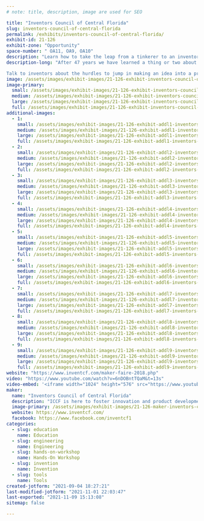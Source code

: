 ```yaml
---
# note: title, description, image are used for SEO

title: "Inventors Council of Central Florida"
slug: inventors-council-of-central-florida
permalink: /exhibits/inventors-council-of-central-florida/
exhibit-id: 21-126
exhibit-zone: "Opportunity"
space-number: " OA11, OA9, OA10"
description: "Learn how to take the leap from a tinkerer to an inventor.  Get one of 15 Makey Robot molds."
description-long: "After 47 years we have learned a thing or two about inventing.  We are here to help you make a few less mistakes than we have.  Come and see what we have been developing and learn how easy and difficult inventing can be.

Talk to inventors about the hurdles to jump in making an idea into a product on sale.  15 lucky visitors will be able to walk away with a coveted Makey robot mold."
image: /assets/images/exhibit-images/21-126-exhibit-inventors-council-of-central-florida-20171021-164043-large.jpg
image-primary: 
  small: /assets/images/exhibit-images/21-126-exhibit-inventors-council-of-central-florida-20171021-164043-small.jpg
  medium: /assets/images/exhibit-images/21-126-exhibit-inventors-council-of-central-florida-20171021-164043-medium.jpg
  large: /assets/images/exhibit-images/21-126-exhibit-inventors-council-of-central-florida-20171021-164043-large.jpg
  full: /assets/images/exhibit-images/21-126-exhibit-inventors-council-of-central-florida-20171021-164043-full.jpg
additional-images: 
  - 1:
    small: /assets/images/exhibit-images/21-126-exhibit-addl1-inventors-council-of-central-florida-mf-robot-046-small.JPG
    medium: /assets/images/exhibit-images/21-126-exhibit-addl1-inventors-council-of-central-florida-mf-robot-046-medium.JPG
    large: /assets/images/exhibit-images/21-126-exhibit-addl1-inventors-council-of-central-florida-mf-robot-046-large.JPG
    full: /assets/images/exhibit-images/21-126-exhibit-addl1-inventors-council-of-central-florida-mf-robot-046-full.JPG
  - 2:
    small: /assets/images/exhibit-images/21-126-exhibit-addl2-inventors-council-of-central-florida-mf-robot-058-t-small.JPG
    medium: /assets/images/exhibit-images/21-126-exhibit-addl2-inventors-council-of-central-florida-mf-robot-058-t-medium.JPG
    large: /assets/images/exhibit-images/21-126-exhibit-addl2-inventors-council-of-central-florida-mf-robot-058-t-large.JPG
    full: /assets/images/exhibit-images/21-126-exhibit-addl2-inventors-council-of-central-florida-mf-robot-058-t-full.JPG
  - 3:
    small: /assets/images/exhibit-images/21-126-exhibit-addl3-inventors-council-of-central-florida-20140913-001-omf-fin-kim-s-small.jpg
    medium: /assets/images/exhibit-images/21-126-exhibit-addl3-inventors-council-of-central-florida-20140913-001-omf-fin-kim-s-medium.jpg
    large: /assets/images/exhibit-images/21-126-exhibit-addl3-inventors-council-of-central-florida-20140913-001-omf-fin-kim-s-large.jpg
    full: /assets/images/exhibit-images/21-126-exhibit-addl3-inventors-council-of-central-florida-20140913-001-omf-fin-kim-s-full.jpg
  - 4:
    small: /assets/images/exhibit-images/21-126-exhibit-addl4-inventors-council-of-central-florida-20140913-038-omf-dc-village-s-small.jpg
    medium: /assets/images/exhibit-images/21-126-exhibit-addl4-inventors-council-of-central-florida-20140913-038-omf-dc-village-s-medium.jpg
    large: /assets/images/exhibit-images/21-126-exhibit-addl4-inventors-council-of-central-florida-20140913-038-omf-dc-village-s-large.jpg
    full: /assets/images/exhibit-images/21-126-exhibit-addl4-inventors-council-of-central-florida-20140913-038-omf-dc-village-s-full.jpg
  - 5:
    small: /assets/images/exhibit-images/21-126-exhibit-addl5-inventors-council-of-central-florida-20140914-009-omf-groomin-rub-a-dub-scrub-s-small.jpg
    medium: /assets/images/exhibit-images/21-126-exhibit-addl5-inventors-council-of-central-florida-20140914-009-omf-groomin-rub-a-dub-scrub-s-medium.jpg
    large: /assets/images/exhibit-images/21-126-exhibit-addl5-inventors-council-of-central-florida-20140914-009-omf-groomin-rub-a-dub-scrub-s-large.jpg
    full: /assets/images/exhibit-images/21-126-exhibit-addl5-inventors-council-of-central-florida-20140914-009-omf-groomin-rub-a-dub-scrub-s-full.jpg
  - 6:
    small: /assets/images/exhibit-images/21-126-exhibit-addl6-inventors-council-of-central-florida-20171021-165401-small.jpg
    medium: /assets/images/exhibit-images/21-126-exhibit-addl6-inventors-council-of-central-florida-20171021-165401-medium.jpg
    large: /assets/images/exhibit-images/21-126-exhibit-addl6-inventors-council-of-central-florida-20171021-165401-large.jpg
    full: /assets/images/exhibit-images/21-126-exhibit-addl6-inventors-council-of-central-florida-20171021-165401-full.jpg
  - 7:
    small: /assets/images/exhibit-images/21-126-exhibit-addl7-inventors-council-of-central-florida-pomm-fox35-small.jpg
    medium: /assets/images/exhibit-images/21-126-exhibit-addl7-inventors-council-of-central-florida-pomm-fox35-medium.jpg
    large: /assets/images/exhibit-images/21-126-exhibit-addl7-inventors-council-of-central-florida-pomm-fox35-large.jpg
    full: /assets/images/exhibit-images/21-126-exhibit-addl7-inventors-council-of-central-florida-pomm-fox35-full.jpg
  - 8:
    small: /assets/images/exhibit-images/21-126-exhibit-addl8-inventors-council-of-central-florida-pat-4865588-urocycler-small.gif
    medium: /assets/images/exhibit-images/21-126-exhibit-addl8-inventors-council-of-central-florida-pat-4865588-urocycler-medium.gif
    large: /assets/images/exhibit-images/21-126-exhibit-addl8-inventors-council-of-central-florida-pat-4865588-urocycler-large.gif
    full: /assets/images/exhibit-images/21-126-exhibit-addl8-inventors-council-of-central-florida-pat-4865588-urocycler-full.gif
  - 9:
    small: /assets/images/exhibit-images/21-126-exhibit-addl9-inventors-council-of-central-florida-pat-5769724-catapult-small.gif
    medium: /assets/images/exhibit-images/21-126-exhibit-addl9-inventors-council-of-central-florida-pat-5769724-catapult-medium.gif
    large: /assets/images/exhibit-images/21-126-exhibit-addl9-inventors-council-of-central-florida-pat-5769724-catapult-large.gif
    full: /assets/images/exhibit-images/21-126-exhibit-addl9-inventors-council-of-central-florida-pat-5769724-catapult-full.gif
website: "https://www.inventcf.com/maker-faire-2018.php"
video: "https://www.youtube.com/watch?v=6nDOBntTQaM&t=13s"
video-embed: '<iframe width="1024" height="576" src="https://www.youtube.com/embed/6nDOBntTQaM?feature=oembed" frameborder="0" allow="accelerometer; autoplay; clipboard-write; encrypted-media; gyroscope; picture-in-picture" allowfullscreen></iframe>'
maker: 
  name: "Inventors Council of Central Florida"
  description: "ICCF is here to foster innovation and product development through (a) Educating inventors &amp; entrepreneurs on the full slate of skills and subject areas necessary for creating successful and profitable products; and (b) assisting inventors in evaluation of the viability their inventions."
  image-primary: /assets/images/exhibit-images/21-126-maker-inventors-council-of-central-florida-iccf-logo-2021-color-medium.png
  website: https://www.inventcf.com/
  facebook: https://www.facebook.com/inventcf1
categories: 
  - slug: education
    name: Education
  - slug: engineering
    name: Engineering
  - slug: hands-on-workshop
    name: Hands-On Workshop
  - slug: invention
    name: Invention
  - slug: tools
    name: Tools
created-jotform: "2021-09-04 18:27:21"
last-modified-jotform: "2021-11-01 22:03:47"
last-exported: "2021-11-09 15:13:08"
sitemap: false

---
```

